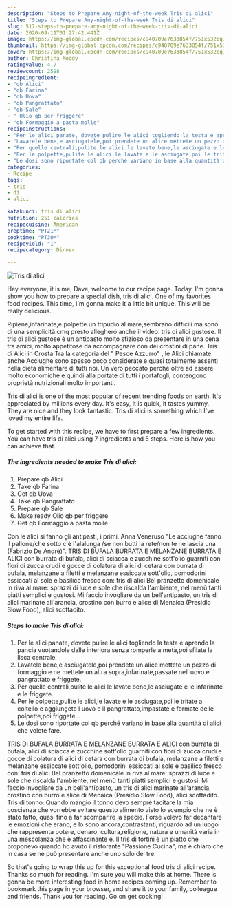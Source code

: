 ```yaml
---
description: "Steps to Prepare Any-night-of-the-week Tris di alici"
title: "Steps to Prepare Any-night-of-the-week Tris di alici"
slug: 517-steps-to-prepare-any-night-of-the-week-tris-di-alici
date: 2020-09-11T01:27:42.441Z
image: https://img-global.cpcdn.com/recipes/c940709e7633854f/751x532cq70/tris-di-alici-recipe-main-photo.jpg
thumbnail: https://img-global.cpcdn.com/recipes/c940709e7633854f/751x532cq70/tris-di-alici-recipe-main-photo.jpg
cover: https://img-global.cpcdn.com/recipes/c940709e7633854f/751x532cq70/tris-di-alici-recipe-main-photo.jpg
author: Christina Moody
ratingvalue: 4.7
reviewcount: 2598
recipeingredient:
- "qb Alici"
- "qb Farina"
- "qb Uova"
- "qb Pangrattato"
- "qb Sale"
- " Olio qb per friggere"
- "qb Formaggio a pasta molle"
recipeinstructions:
- "Per le alici panate, dovete pulire le alici togliendo la testa e aprendo la pancia vuotandole dalle interiora senza romperle a metà,poi sfilate la lisca centrale."
- "Lavatele bene,e asciugatele,poi prendete un alice mettete un pezzo di formaggio e ne mettete un altra sopra,infarinate,passate nell uovo e pangrattato e friggete."
- "Per quelle centrali,pulite le alici le lavate bene,le asciugate e le infarinate e le friggete."
- "Per le polpette,pulite le alici,le lavate e le asciugate,poi le tritate a coltello e aggiungete l uovo e il pangrattato,impastate e formate delle polpette,poi friggete..."
- "Le dosi sono riportate col qb perché variano in base alla quantità di alici che volete fare."
categories:
- Recipe
tags:
- tris
- di
- alici

katakunci: tris di alici 
nutrition: 251 calories
recipecuisine: American
preptime: "PT21M"
cooktime: "PT30M"
recipeyield: "1"
recipecategory: Dinner

---
```



![Tris di alici](https://img-global.cpcdn.com/recipes/c940709e7633854f/751x532cq70/tris-di-alici-recipe-main-photo.jpg)

Hey everyone, it is me, Dave, welcome to our recipe page. Today, I'm gonna show you how to prepare a special dish, tris di alici. One of my favorites food recipes. This time, I'm gonna make it a little bit unique. This will be really delicious.

Ripiene,infarinate,e polpette.un tripudio al mare,sembrano difficili ma sono di una semplicità.cmq presto allegheró anche il video. tris di alici gustose. Il tris di alici gustose è un antipasto molto sfizioso da presentare in una cena tra amici, molto appetitose da accompagnare con dei crostini di pane. Tris di Alici in Crosta Tra la categoria del &#34; Pesce Azzurro&#34; , le Alici chiamate anche Acciughe sono spesso poco considerate e quasi totalmente assenti nella dieta alimentare di tutti noi. Un vero peccato perché oltre ad essere molto economiche e quindi alla portate di tutti i portafogli, contengono proprietà nutrizionali molto importanti.

Tris di alici is one of the most popular of recent trending foods on earth. It's appreciated by millions every day. It's easy, it is quick, it tastes yummy. They are nice and they look fantastic. Tris di alici is something which I've loved my entire life.


To get started with this recipe, we have to first prepare a few ingredients. You can have tris di alici using 7 ingredients and 5 steps. Here is how you can achieve that.

<!--inarticleads1-->

##### The ingredients needed to make Tris di alici:

1. Prepare qb Alici
1. Take qb Farina
1. Get qb Uova
1. Take qb Pangrattato
1. Prepare qb Sale
1. Make ready  Olio qb per friggere
1. Get qb Formaggio a pasta molle


Con le alici si fanno gli antipasti, i primi. Anna Veneruso &#34;Le acciughe fanno il pallone/che sotto c&#39;è l&#39;alalunga /se non butti la rete/non te ne lascia una (Fabrizio De Andrè)&#34;. TRIS DI BUFALA BURRATA E MELANZANE BURRATA E ALICI con burrata di bufala, alici di sciacca e zucchine sott&#39;olio guarniti con fiori di zucca crudi e gocce di colatura di alici di cetara con burrata di bufala, melanzane a filetti e melanzane essiccate sott&#39;olio, pomodorini essiccati al sole e basilico fresco con: tris di alici Bel pranzetto domenicale in riva al mare: sprazzi di luce e sole che riscalda l&#39;ambiente, nel menù tanti piatti semplici e gustosi. Mi faccio invogliare da un bell&#39;antipasto, un tris di alici marinate all&#39;arancia, crostino con burro e alice di Menaica (Presidio Slow Food), alici scottadito. 

<!--inarticleads2-->

##### Steps to make Tris di alici:

1. Per le alici panate, dovete pulire le alici togliendo la testa e aprendo la pancia vuotandole dalle interiora senza romperle a metà,poi sfilate la lisca centrale.
1. Lavatele bene,e asciugatele,poi prendete un alice mettete un pezzo di formaggio e ne mettete un altra sopra,infarinate,passate nell uovo e pangrattato e friggete.
1. Per quelle centrali,pulite le alici le lavate bene,le asciugate e le infarinate e le friggete.
1. Per le polpette,pulite le alici,le lavate e le asciugate,poi le tritate a coltello e aggiungete l uovo e il pangrattato,impastate e formate delle polpette,poi friggete...
1. Le dosi sono riportate col qb perché variano in base alla quantità di alici che volete fare.


TRIS DI BUFALA BURRATA E MELANZANE BURRATA E ALICI con burrata di bufala, alici di sciacca e zucchine sott&#39;olio guarniti con fiori di zucca crudi e gocce di colatura di alici di cetara con burrata di bufala, melanzane a filetti e melanzane essiccate sott&#39;olio, pomodorini essiccati al sole e basilico fresco con: tris di alici Bel pranzetto domenicale in riva al mare: sprazzi di luce e sole che riscalda l&#39;ambiente, nel menù tanti piatti semplici e gustosi. Mi faccio invogliare da un bell&#39;antipasto, un tris di alici marinate all&#39;arancia, crostino con burro e alice di Menaica (Presidio Slow Food), alici scottadito. Tris di tonno: Quando mangio il tonno devo sempre tacitare la mia coscienza che vorrebbe evitare questo alimento visto lo scempio che ne è stato fatto, quasi fino a far scomparire la specie. Forse volevo far decantare le emozioni che erano, e lo sono ancora,contrastanti, riguardo ad un luogo che rappresenta potere, denaro, cultura,religione, natura e umanità varia in una mescolanza che è affascinante e. Il tris di tortini è un piatto che proponevo quando ho avuto il ristorante &#34;Passione Cucina&#34;, ma è chiaro che in casa se ne può presentare anche uno solo dei tre. 

So that's going to wrap this up for this exceptional food tris di alici recipe. Thanks so much for reading. I'm sure you will make this at home. There is gonna be more interesting food in home recipes coming up. Remember to bookmark this page in your browser, and share it to your family, colleague and friends. Thank you for reading. Go on get cooking!
